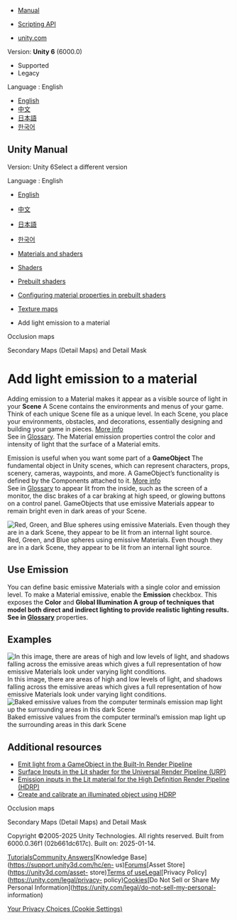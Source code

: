 [](https://docs.unity3d.com)

  * [Manual](../Manual/index.html)
  * [Scripting API](../ScriptReference/index.html)

  * [unity.com](https://unity.com/)

Version: **Unity 6** (6000.0)

  * Supported
  * Legacy

Language : English

  * [English](/Manual/StandardShaderMaterialParameterEmission.html)
  * [中文](/cn/current/Manual/StandardShaderMaterialParameterEmission.html)
  * [日本語](/ja/current/Manual/StandardShaderMaterialParameterEmission.html)
  * [한국어](/kr/current/Manual/StandardShaderMaterialParameterEmission.html)

[](https://docs.unity3d.com)

## Unity Manual

Version: Unity 6Select a different version

Language : English

  * [English](/Manual/StandardShaderMaterialParameterEmission.html)
  * [中文](/cn/current/Manual/StandardShaderMaterialParameterEmission.html)
  * [日本語](/ja/current/Manual/StandardShaderMaterialParameterEmission.html)
  * [한국어](/kr/current/Manual/StandardShaderMaterialParameterEmission.html)

  * [Materials and shaders](materials-and-shaders.html)
  * [Shaders](Shaders.html)
  * [Prebuilt shaders](shader-built-in-landing.html)
  * [Configuring material properties in prebuilt shaders](shader-built-in-configure-properties.html)
  * [Texture maps](StandardShaderTextureMaps.html)
  * Add light emission to a material

[](StandardShaderMaterialParameterOcclusionMap.html)

Occlusion maps

[](StandardShaderMaterialParameterDetail.html)

Secondary Maps (Detail Maps) and Detail Mask

# Add light emission to a material

Adding emission to a Material makes it appear as a visible source of light in
your **Scene** A Scene contains the environments and menus of your game. Think
of each unique Scene file as a unique level. In each Scene, you place your
environments, obstacles, and decorations, essentially designing and building
your game in pieces. [More info](CreatingScenes.html)  
See in [Glossary](Glossary.html#Scene). The Material emission properties
control the color and intensity of light that the surface of a Material emits.

Emission is useful when you want some part of a **GameObject** The fundamental
object in Unity scenes, which can represent characters, props, scenery,
cameras, waypoints, and more. A GameObject’s functionality is defined by the
Components attached to it. [More info](class-GameObject.html)  
See in [Glossary](Glossary.html#GameObject) to appear lit from the inside,
such as the screen of a monitor, the disc brakes of a car braking at high
speed, or glowing buttons on a control panel. GameObjects that use emissive
Materials appear to remain bright even in dark areas of your Scene.

![Red, Green, and Blue spheres using emissive Materials. Even though they are
in a dark Scene, they appear to be lit from an internal light
source.](../uploads/Main/StandardShaderEmissiveFlatColour.jpg) Red, Green, and
Blue spheres using emissive Materials. Even though they are in a dark Scene,
they appear to be lit from an internal light source.

## Use Emission

You can define basic emissive Materials with a single color and emission
level. To make a Material emissive, enable the **Emission** checkbox. This
exposes the **Color** and ****Global Illumination** A group of techniques that
model both direct and indirect lighting to provide realistic lighting results.  
See in [Glossary](Glossary.html#globalillumination)** properties.

## Examples

![In this image, there are areas of high and low levels of light, and shadows
falling across the emissive areas which gives a full representation of how
emissive Materials look under varying light
conditions.](../uploads/Main/StandardShaderEmissiveInLightAndShadow.jpg) In
this image, there are areas of high and low levels of light, and shadows
falling across the emissive areas which gives a full representation of how
emissive Materials look under varying light conditions. ![Baked emissive
values from the computer terminals emission map light up the surrounding areas
in this dark Scene](../uploads/Main/StandardShaderEmissiveBakedEffect.jpg)
Baked emissive values from the computer terminal’s emission map light up the
surrounding areas in this dark Scene

## Additional resources

  * [Emit light from a GameObject in the Built-In Render Pipeline](lighting-emissive-materials.html)
  * [Surface Inputs in the Lit shader for the Universal Render Pipeline (URP)](https://docs.unity3d.com/Manual/urp/lit-shader.html#surface-inputs)
  * [Emission inputs in the Lit material for the High Definition Render Pipeline (HDRP)](https://docs.unity3d.com/Packages/com.unity.render-pipelines.high-definition@17.0/manual/lit-material-inspector-reference.html#emission-inputs)
  * [Create and calibrate an illuminated object using HDRP](https://learn.unity.com/tutorial/create-and-calibrate-an-illuminated-object-using-hdrp)

[](StandardShaderMaterialParameterOcclusionMap.html)

Occlusion maps

[](StandardShaderMaterialParameterDetail.html)

Secondary Maps (Detail Maps) and Detail Mask

Copyright ©2005-2025 Unity Technologies. All rights reserved. Built from
6000.0.36f1 (02b661dc617c). Built on: 2025-01-14.

[Tutorials](https://learn.unity.com/)[Community
Answers](https://answers.unity3d.com)[Knowledge
Base](https://support.unity3d.com/hc/en-
us)[Forums](https://forum.unity3d.com)[Asset Store](https://unity3d.com/asset-
store)[Terms of
use](https://docs.unity3d.com/Manual/TermsOfUse.html)[Legal](https://unity.com/legal)[Privacy
Policy](https://unity.com/legal/privacy-
policy)[Cookies](https://unity.com/legal/cookie-policy)[Do Not Sell or Share
My Personal Information](https://unity.com/legal/do-not-sell-my-personal-
information)

[Your Privacy Choices (Cookie Settings)](javascript:void\(0\);)

